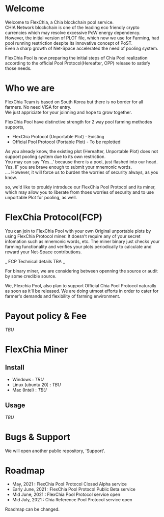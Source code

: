 # Welcome

Welcome to FlexChia, a Chia blockchain pool service.  
CHIA Network blockchain is one of the leading eco friendly crypto currencies which may resolve excessive PoW energy dependency.  
However, the initial version of PLOT file, which now we use for Farming, had pool running restriction despite its innovative concept of PoST.  
Even a sharp growth of Net-Space accelerated the need of pooling system.

FlexChia Pool is now preparing the initial steps of Chia Pool realization according to the official Pool Protocol(Hereafter, OPP) release to satisfy those needs.

# Who we are

FlexChia Team is based on South Korea but there is no border for all farmers. No need VISA for entry.  
We just appriciate for your joinning and hope to grow together. 

FlexChia Pool have distinctive strength for 2 way pool farming methodes supports,  
* FlexChia Protocol (Unportable Plot) - Existing 
* Official Pool Protocol (Portable Plot) - To be replotted

As you already know, the existing plot (Hereafter, Unportable Plot) does not support pooling system due to its own restriction.  
You may can say 'Yes...' because there is a pool, just flashed into our head. Yes, IF you are brave enough to submit your mnemonic words.  
.... However, it will force us to burden the worries of security always, as you know.  

so, we'd like to prouldy introduce our FlexChia Pool Protocol and its miner, which may allow you to liberate from thoes worries of security and to use unportable Plot for pooling, as well.

# FlexChia Protocol(FCP)

You can join to FlexChia Pool with your own Original unportable plots by using FlexChia Protocol miner. It doesn't require any of your secret infomation such as mnemonic words, etc. The miner binary just checks your farming functionality and verifies your plots periodically to calculate and reward your Net-Space contributions.

_ FCP Technical details TBA _

For binary miner, we are considering between openning the source or audit by some credible source.

We, Flexchia Pool, also plan to support Official Chia Pool Protocol naturally as soon as it'll be released.
We are doing utmost efforts in order to cater for farmer's demands and flexibility of farming environment.


# Payout policy & Fee

_TBU_

# FlexChia Miner
## Install
* Windows : _TBU_
* Linux (ubuntu 20) : _TBU_
* Mac (Intel) : _TBU_

## Usage

_TBU_

# Bugs & Support

We will open another public repository, 'Support'.

# Roadmap

* May, 2021 : FlexChia Pool Protocol Closed Alpha service
* Early June, 2021 : FlexChia Pool Protocol Public Beta service
* Mid June, 2021 : FlexChia Pool Protocol service open
* Mid July, 2021 : Chia Reference Pool Protocol service open

Roadmap can be changed.
